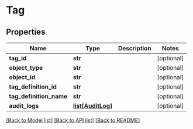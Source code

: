 # Tag

## Properties
Name | Type | Description | Notes
------------ | ------------- | ------------- | -------------
**tag_id** | **str** |  | [optional] 
**object_type** | **str** |  | [optional] 
**object_id** | **str** |  | [optional] 
**tag_definition_id** | **str** |  | [optional] 
**tag_definition_name** | **str** |  | [optional] 
**audit_logs** | [**list[AuditLog]**](AuditLog.md) |  | [optional] 

[[Back to Model list]](../README.md#documentation-for-models) [[Back to API list]](../README.md#documentation-for-api-endpoints) [[Back to README]](../README.md)


